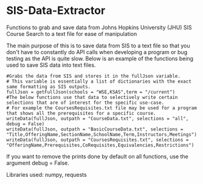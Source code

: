# SIS-Data-Extractor
 Functions to grab and save data from Johns Hopkins University (JHU) SIS Course Search to a text file for ease of manipulation

 The main purpose of this is to save data from SIS to a text file so that you don't have to constantly do API calls when developing a program or bug testing as the API is quite slow.
 Below is an example of the functions being used to save SIS data into text files.
 ```
 #Grabs the data from SIS and stores it in the fullJson variable.
 # This variable is essentially a list of dictionaries with the exact same formatting as SIS outputs.
 fullJson = getFullJson(schools = "WSE,KSAS",term = "/current")
 #The below functions use that data to selectively write certain selections that are of interest for the specific use-case.
 # For example the CoursesRequisites.txt file may be used for a program that shows all the prerequisites for a specific course.
 writeData(fullJson, outpath = "CourseData.txt", selections = "all", debug = False)
 writeData(fullJson, outpath = "BasicCourseData.txt", selections = "Title,OfferingName,SectionName,SchoolName,Term,Instructors,Meetings")
 writeData(fullJson, outpath = "CoursesRequisites.txt", selections = "OfferingName,Prerequisites,CoRequisites,Equivalencies,Restrictions")
 ```

 If you want to remove the prints done by default on all functions, use the argument debug = False.
 
 Libraries used: numpy, requests